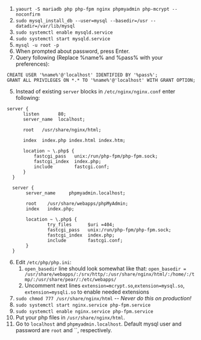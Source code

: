 1. `yaourt -S mariadb php php-fpm nginx phpmyadmin php-mcrypt --noconfirm`
2. `sudo mysql_install_db --user=mysql --basedir=/usr --datadir=/var/lib/mysql`
3. `sudo systemctl enable mysqld.service`
4. `sudo systemctl start mysqld.service`
5. `mysql -u root -p`
  1. When prompted about password, press Enter.
  2. Query following (Replace %name% and %pass% with your preferences):
  ```
  CREATE USER '%name%'@'localhost' IDENTIFIED BY '%pass%';
  GRANT ALL PRIVILEGES ON *.* TO '%name%'@'localhost' WITH GRANT OPTION;
  ```
5. Instead of existing `server` blocks in `/etc/nginx/nginx.conf` enter following:
  ```
  server {
        listen       80;
        server_name  localhost;
        
        root   /usr/share/nginx/html;

        index  index.php index.html index.htm;

        location ~ \.php$ {
            fastcgi_pass   unix:/run/php-fpm/php-fpm.sock;
            fastcgi_index  index.php;
            include        fastcgi.conf;
        }
    }

    server {
         server_name     phpmyadmin.localhost;
 
         root    /usr/share/webapps/phpMyAdmin;
         index   index.php;
 
         location ~ \.php$ {
                 try_files      $uri =404;
                 fastcgi_pass   unix:/run/php-fpm/php-fpm.sock;
                 fastcgi_index  index.php;
                 include        fastcgi.conf;
         }
    }
  ```
6. Edit `/etc/php/php.ini`:
    1. `open_basedir` line should look somewhat like that: `open_basedir = /usr/share/webapps/:/srv/http/:/usr/share/nginx/html/:/home/:/tmp/:/usr/share/pear/:/etc/webapps/`
    2. Uncomment next lines `extension=mcrypt.so`,`extension=mysql.so`, `extension=mysqli.so` to enable needed extensions
7. `sudo chmod 777 /usr/share/nginx/html` -- _Never do this on production!_
8. `sudo systemctl start nginx.service php-fpm.service`
9. `sudo systemctl enable nginx.service php-fpm.service`
10. Put your php files in `/usr/share/nginx/html`.
11. Go to `localhost` and `phpmyadmin.localhost`. Default mysql user and password are `root` and ``, respectively.
